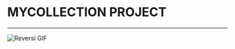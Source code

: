 # **MYCOLLECTION** **PROJECT**
---

![Reversi GIF](https://github.com/Jacob-Lillywhite/Reversi/blob/master/GithubImages/homepage.jpg)
